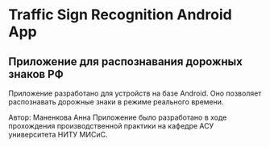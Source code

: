 # Traffic Sign Recognition Android App
## Приложение для распознавания дорожных знаков РФ
Приложение разработано для устройств на базе Android. Оно позволяет распознавать дорожные знаки в режиме реального времени.

Автор: Маненкова Анна
Приложение было разработано в ходе прохождения производственной практики на кафедре АСУ университета НИТУ МИСиС.
